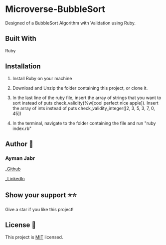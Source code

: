 # Microverse-BubbleSort



Designed of a BubbleSort Algorithm with Validation using Ruby.

## Built With
Ruby

## Installation

1) Install Ruby on your machine

2) Download and Unzip the folder containing this project, or clone it.

3) In the last line of the ruby file, insert the array of strings that you want to sort instead of puts check_validity(%w[cool perfect nice apple]). Insert the array of ints instead of puts check_validity_integer([2, 3, 5, 3, 7, 0, 45])

4) In the terminal, navigate to the folder containing the file and run "ruby index.rb"

## Author 👤

### Ayman Jabr

_[Github](https://github.com/AymanJabr/)

_[LinkedIn](https://www.linkedin.com/in/ayman-jabr-3705a4100/)

## Show your support ⭐️⭐️

Give a star if you like this project!

## License 📝

This project is [MIT](https://www.mit.edu/~amini/LICENSE.md) licensed.

